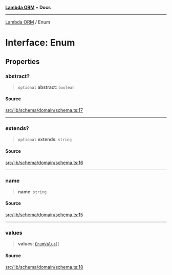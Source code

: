 [**Lambda ORM**](../README.md) • **Docs**

***

[Lambda ORM](../README.md) / Enum

# Interface: Enum

## Properties

### abstract?

> `optional` **abstract**: `boolean`

#### Source

[src/lib/schema/domain/schema.ts:17](https://github.com/lambda-orm/lambdaorm-base/blob/f5bdfd5d7ef4bf9d8223ee81080c8ed65a6bb693/src/lib/schema/domain/schema.ts#L17)

***

### extends?

> `optional` **extends**: `string`

#### Source

[src/lib/schema/domain/schema.ts:16](https://github.com/lambda-orm/lambdaorm-base/blob/f5bdfd5d7ef4bf9d8223ee81080c8ed65a6bb693/src/lib/schema/domain/schema.ts#L16)

***

### name

> **name**: `string`

#### Source

[src/lib/schema/domain/schema.ts:15](https://github.com/lambda-orm/lambdaorm-base/blob/f5bdfd5d7ef4bf9d8223ee81080c8ed65a6bb693/src/lib/schema/domain/schema.ts#L15)

***

### values

> **values**: [`EnumValue`](EnumValue.md)[]

#### Source

[src/lib/schema/domain/schema.ts:18](https://github.com/lambda-orm/lambdaorm-base/blob/f5bdfd5d7ef4bf9d8223ee81080c8ed65a6bb693/src/lib/schema/domain/schema.ts#L18)

